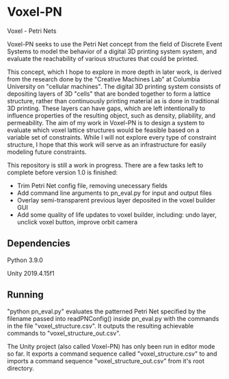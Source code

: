 # Voxel-PN

Voxel - Petri Nets

Voxel-PN seeks to use the Petri Net concept from the field of Discrete Event Systems to model the behavior of a digital 3D printing system system, and evaluate the reachability of various structures that could be printed.

This concept, which I hope to explore in more depth in later work, is derived from the research done by the "Creative Machines Lab" at Columbia University on "cellular machines". The digital 3D printing system consists of depositing layers of 3D "cells" that are bonded together to form a lattice structure, rather than continuously printing material as is done in traditional 3D printing. These layers can have gaps, which are left intentionally to influence properties of the resulting object, such as density, pliability, and permeability. The aim of my work in Voxel-PN is to design a system to evaluate which voxel lattice structures would be feasible based on a variable set of constraints. While I will not explore every type of constraint structure, I hope that this work will serve as an infrastructure for easily modeling future constraints.

This repository is still a work in progress. There are a few tasks left to complete before version 1.0 is finished:
* Trim Petri Net config file, removing unecessary fields
* Add command line arguments to pn_eval.py for input and output files
* Overlay semi-transparent previous layer deposited in the voxel builder GUI
* Add some quality of life updates to voxel builder, including: undo layer, unclick voxel button, improve orbit camera

## Dependencies
Python 3.9.0

Unity 2019.4.15f1

## Running
"python pn_eval.py" evaluates the patterned Petri Net specified by the filename passed into readPNConfig() inside pn_eval.py with the commands in the file "voxel_structure.csv". It outputs the resulting achievable commands to "voxel_structure_out.csv".

The Unity project (also called Voxel-PN) has only been run in editor mode so far. It exports a command sequence called "voxel_structure.csv" to and imports a command sequence "voxel_structure_out.csv" from it's root directory.
